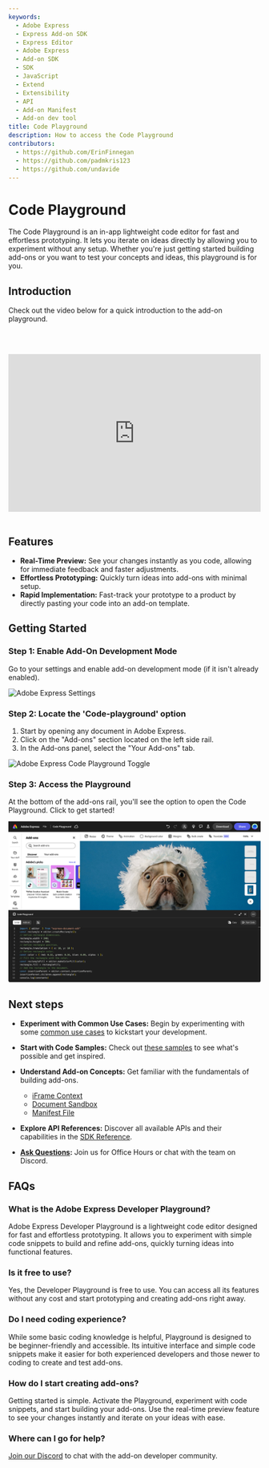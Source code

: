 ```yaml
---
keywords:
  - Adobe Express
  - Express Add-on SDK
  - Express Editor
  - Adobe Express
  - Add-on SDK
  - SDK
  - JavaScript
  - Extend
  - Extensibility
  - API
  - Add-on Manifest
  - Add-on dev tool
title: Code Playground
description: How to access the Code Playground
contributors:
  - https://github.com/ErinFinnegan
  - https://github.com/padmkris123
  - https://github.com/undavide
---
```


# Code Playground

The Code Playground is an in-app lightweight code editor for fast and effortless prototyping. It lets you iterate on ideas directly by allowing you to experiment without any setup. Whether you're just getting started building add-ons or you want to test your concepts and ideas, this playground is for you.

## Introduction

Check out the video below for a quick introduction to the add-on playground.

<br/><br/><div style="display: flex; justify-content: center;">

 <iframe width="560" height="315" src="https://www.youtube.com/embed/j6KS6CXZmKo?si=j4kX8gItWbm1ZDVz" title="YouTube video player" frameborder="0" allow="accelerometer; clipboard-write; encrypted-media; gyroscope; picture-in-picture; web-share" allowfullscreen></iframe>
</div><br/>

## Features

- **Real-Time Preview:** See your changes instantly as you code, allowing for immediate feedback and faster adjustments.
- **Effortless Prototyping:** Quickly turn ideas into add-ons with minimal setup.
- **Rapid Implementation:** Fast-track your prototype to a product by directly pasting your code into an add-on template.

## Getting Started

### Step 1: Enable Add-On Development Mode

Go to your settings and enable add-on development mode (if it isn't already enabled).

![Adobe Express Settings](./img/settings_alt.png)

### Step 2: Locate the 'Code-playground' option

1. Start by opening any document in Adobe Express.
2. Click on the "Add-ons" section located on the left side rail.
3. In the Add-ons panel, select the "Your Add-ons" tab.

![Adobe Express Code Playground Toggle](./img/toggle-playground.png)

### Step 3: Access the Playground

At the bottom of the add-ons rail, you'll see the option to open the Code Playground. Click to get started!

![Adobe Express Code Playground](./img/playground.png)

## Next steps

- **Experiment with Common Use Cases:** Begin by experimenting with some [common use cases](../develop/how_to.md) to kickstart your development.
- **Start with Code Samples:** Check out [these samples](../../samples.md) to see what's possible and get inspired.
- **Understand Add-on Concepts:** Get familiar with the fundamentals of building add-ons.

  - [iFrame Context](../develop/context.md)
  - [Document Sandbox](../../references/document-sandbox/document-apis/concepts/index.md)
  - [Manifest File](../../references/manifest/index.md)

- **Explore API References:** Discover all available APIs and their capabilities in the [SDK Reference](../../references/index.md).
- **[Ask Questions](https://developer.adobe.com/express/community/):** Join us for Office Hours or chat with the team on Discord.

## FAQs

### What is the Adobe Express Developer Playground?

Adobe Express Developer Playground is a lightweight code editor designed for fast and effortless prototyping. It allows you to experiment with simple code snippets to build and refine add-ons, quickly turning ideas into functional features.

### Is it free to use?

Yes, the Developer Playground is free to use. You can access all its features without any cost and start prototyping and creating add-ons right away.

### Do I need coding experience?

While some basic coding knowledge is helpful, Playground is designed to be beginner-friendly and accessible. Its intuitive interface and simple code snippets make it easier for both experienced developers and those newer to coding to create and test add-ons.

### How do I start creating add-ons?

Getting started is simple. Activate the Playground, experiment with code snippets, and start building your add-ons. Use the real-time preview feature to see your changes instantly and iterate on your ideas with ease.

### Where can I go for help?

[Join our Discord](http://discord.gg/nc3QDyFeb4) to chat with the add-on developer community.

